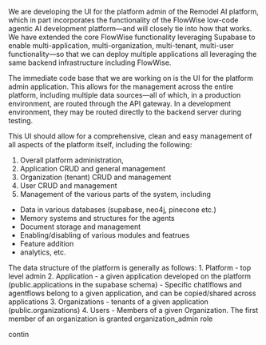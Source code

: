 We are developing the UI for the platform admin of the Remodel AI platform, which in part incorporates the functionality of the FlowWise low-code agentic AI development platform—and will closely tie into how that works. We have extended the core FlowWise functionality leveraging Supabase to enable multi-application, multi-organization, multi-tenant, multi-user functionality—so that we can deploy multiple applications all leveraging the same backend infrastructure including FlowWise.

<ScopeOfImmediateCodebase>
The immediate code base that we are working on is the UI for the platform admin application. This allows for the management across the entire platform, including multiple data sources—all of which, in a production environment, are routed through the API gateway. In a development environment, they may be routed directly to the backend server during testing. 

This UI should allow for a comprehensive, clean and easy management of all aspects of the platform itself, including the following:
1. Overall platform administration, 
2. Application CRUD and general management
3. Organization (tenant) CRUD and management
4. User CRUD and management
5. Management of the various parts of the system, including
  -  Data in various databases (supabase, neo4j, pinecone etc.)
  -  Memory systems and structures for the agents
  -  Document storage and management
  -  Enabling/disabling of various modules and featrues
  -  Feature addition
  -  analytics, etc.


</ScopeOfImmediateCodebase>

<PlatformStructureHierarchy>
The data structure of the platform is generally as follows:
1. Platform - top level admin
2. Application - a given application developed on the platform (public.applications in the supabase schema)
  - Specific chatlflows and agentflows belong to a given application, and can be copied/shared across applications
3. Organizations - tenants of a given application (public.organizations)
4. Users - Members of a given Organization. The first member of an organization is granted organization_admin role

</PlatformStructureHierarchy>

contin